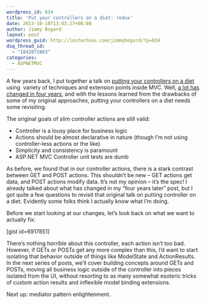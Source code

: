 ```yaml
---
wordpress_id: 834
title: 'Put your controllers on a diet: redux'
date: 2013-10-10T13:03:27+00:00
author: Jimmy Bogard
layout: post
wordpress_guid: http://lostechies.com/jimmybogard/?p=834
dsq_thread_id:
  - "1842872863"
categories:
  - ASPNETMVC
---
```

A few years back, I put together a talk on [putting your controllers on a diet](http://www.viddler.com/v/b568679c) using&nbsp; variety of techniques and extension points inside MVC. Well, [a lot has changed in four years](http://lostechies.com/jimmybogard/2013/07/17/how-we-do-mvc-4-years-later/), and with the lessons learned from the drawbacks of some of my original approaches, putting your controllers on a diet needs some revisiting.

The original goals of slim controller actions are still valid:

  * Controller is a lousy place for business logic
  * Actions should be almost declarative in nature (though I’m not using controller-less actions or the like)
  * Simplicity and consistency is paramount
  * ASP.NET MVC Controller unit tests are dumb

As before, we found that in our controller actions, there is a stark contrast between GET and POST actions. This shouldn’t be new – GET actions get data, and POST actions modify data. It’s not my opinion – it’s the spec! I already talked about what has changed in my “four years later” post, but I got quite a few questions to revisit that original talk on putting controller on a diet. Evidently some folks think I actually know what I’m doing.

Before we start looking at our changes, let’s look back on what we want to actually fix:

[gist id=6917851]

There’s nothing horrible about this controller, each action isn’t too bad. However, if GETs or POSTs get any more complex than this, I’d want to start isolating that behavior outside of things like ModelState and ActionResults. In the next series of posts, we’ll cover building concepts around GETs and POSTs, moving all business logic outside of the controller into pieces isolated from the UI, without resorting to as many somewhat esoteric tricks of custom action results and inflexible model binding extensions.

Next up: mediator pattern enlightenment.